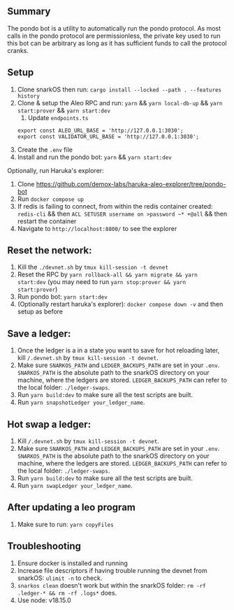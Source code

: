 ## Summary

The pondo bot is a utility to automatically run the pondo protocol.
As most calls in the pondo protocol are permissionless, the private key used to run this bot can be arbitrary as long as it has sufficient funds to call the protocol cranks.

## Setup

1. Clone snarkOS then run: `cargo install --locked --path . --features history`
2. Clone & setup the Aleo RPC and run: `yarn` && `yarn local-db-up` && `yarn start:prover` && `yarn start:dev`
   1. Update `endpoints.ts`
   ```
   export const ALEO_URL_BASE = 'http://127.0.0.1:3030';
   export const VALIDATOR_URL_BASE = 'http://127.0.0.1:3030';
   ```
3. Create the `.env` file
4. Install and run the pondo bot: `yarn` && `yarn start:dev`

Optionally, run Haruka's explorer:

1. Clone https://github.com/demox-labs/haruka-aleo-explorer/tree/pondo-bot
2. Run `docker compose up`
3. If redis is failing to connect, from within the redis container created: `redis-cli` && then `ACL SETUSER username on >password ~* +@all` && then restart the container
4. Navigate to `http://localhost:8800/` to see the explorer

## Reset the network:

1. Kill the `./devnet.sh` by `tmux kill-session -t devnet`
2. Reset the RPC by `yarn rollback-all && yarn migrate && yarn start:dev` (you may need to run `yarn stop:prover && yarn start:prover`)
3. Run pondo bot: `yarn start:dev`
4. (Optionally restart haruka's explorer): `docker compose down -v` and then setup as before

## Save a ledger:

1. Once the ledger is a in a state you want to save for hot reloading later, kill `/.devnet.sh` by `tmux kill-session -t devnet`.
2. Make sure `SNARKOS_PATH` and `LEDGER_BACKUPS_PATH` are set in your `.env`. `SNARKOS_PATH` is the absolute path to the snarkOS directory on your machine, where the ledgers are stored. `LEDGER_BACKUPS_PATH` can refer to the local folder: `./ledger-swaps`.
3. Run `yarn build:dev` to make sure all the test scripts are built.
4. Run `yarn snapshotLedger your_ledger_name`.

## Hot swap a ledger:

1. Kill `/.devnet.sh` by `tmux kill-session -t devnet`.
2. Make sure `SNARKOS_PATH` and `LEDGER_BACKUPS_PATH` are set in your `.env`. `SNARKOS_PATH` is the absolute path to the snarkOS directory on your machine, where the ledgers are stored. `LEDGER_BACKUPS_PATH` can refer to the local folder: `./ledger-swaps`.
3. Run `yarn build:dev` to make sure all the test scripts are built.
4. Run `yarn swapLedger your_ledger_name`.

## After updating a leo program

1. Make sure to run: `yarn copyFiles`

## Troubleshooting

1. Ensure docker is installed and running
1. Increase file descriptors if having trouble running the devnet from snarkOS: `ulimit -n` to check.
1. `snarkos clean` doesn't work but within the snarkOS folder: `rm -rf .ledger-* && rm -rf .logs*` does.
1. Use node: v18.15.0
